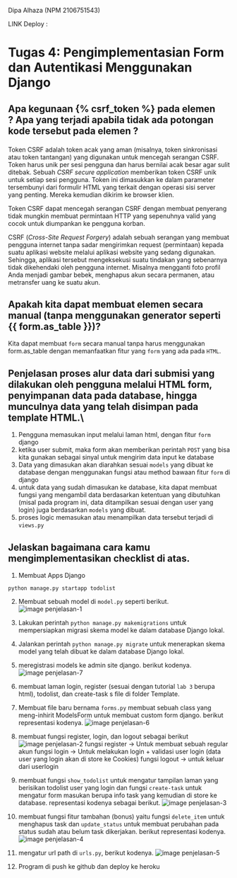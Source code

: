 Dipa Alhaza (NPM 2106751543)

LINK Deploy :

# Tugas 4: Pengimplementasian Form dan Autentikasi Menggunakan Django

## Apa kegunaan {% csrf_token %} pada elemen <form>? Apa yang terjadi apabila tidak ada potongan kode tersebut pada elemen <form>?
Token CSRF adalah token acak yang aman (misalnya, token sinkronisasi atau token tantangan) yang digunakan untuk mencegah serangan CSRF. Token harus unik per sesi pengguna dan harus bernilai acak besar agar sulit ditebak. Sebuah _CSRF secure application_ memberikan token CSRF unik untuk setiap sesi pengguna. Token ini dimasukkan ke dalam parameter tersembunyi dari formulir HTML yang terkait dengan operasi sisi server yang penting. Mereka kemudian dikirim ke browser klien.

Token CSRF dapat mencegah serangan CSRF dengan membuat penyerang tidak mungkin membuat permintaan HTTP yang sepenuhnya valid yang cocok untuk diumpankan ke pengguna korban.

CSRF (_Cross-Site Request Forgery_) adalah sebuah serangan yang membuat pengguna internet  tanpa sadar mengirimkan request (permintaan) kepada suatu aplikasi website melalui aplikasi website yang sedang digunakan. Sehingga, aplikasi tersebut mengeksekusi suatu tindakan yang sebenarnya tidak dikehendaki oleh pengguna internet. Misalnya mengganti foto profil Anda menjadi gambar bebek, menghapus akun secara permanen, atau metransfer uang ke suatu akun. 

## Apakah kita dapat membuat elemen <form> secara manual (tanpa menggunakan generator seperti {{ form.as_table }})? 

Kita dapat membuat `form` secara manual tanpa harus menggunakan form.as_table dengan memanfaatkan fitur yang `form` yang ada pada `HTML`.

##  Penjelasan proses alur data dari submisi yang dilakukan oleh pengguna melalui HTML form, penyimpanan data pada database, hingga munculnya data yang telah disimpan pada template HTML.\

1. Pengguna memasukan input melalui laman html, dengan fitur `form` django
2. ketika user submit, maka form akan memberikan perintah `POST` yang bisa kita gunakan sebagai sinyal untuk mengirim data input ke database
2. Data yang dimasukan akan diarahkan sesuai `models` yang dibuat ke database dengan menggunakan fungsi atau method bawaan fitur `form` di django
3. untuk data yang sudah dimasukan ke database, kita dapat membuat fungsi yang mengambil data berdasarkan ketentuan yang dibutuhkan (misal pada program ini, data ditampilkan sesuai dengan user yang login) juga berdasarkan `models` yang dibuat.
4. proses logic memasukan atau menampilkan data tersebut terjadi di `views.py`


## Jelaskan bagaimana cara kamu mengimplementasikan checklist di atas.

1. Membuat Apps Django
```shell
python manage.py startapp todolist
```
2. Membuat sebuah model di `model.py` seperti berikut.
![image penjelasan-1](photo/Penjelasan1.jpg)

3. Lakukan perintah `python manage.py makemigrations` untuk mempersiapkan migrasi skema model ke dalam database Django lokal.

4. Jalankan perintah `python manage.py migrate` untuk menerapkan skema model yang telah dibuat ke dalam database Django lokal.

5. meregistrasi models ke admin site django. berikut kodenya.
![image penjelasan-7](photo/Penjelasan7.jpg)

5. membuat laman login, register (sesuai dengan tutorial `lab 3` berupa html), todolist, dan create-task s file di folder Template.

6. Membuat file baru bernama `forms.py` membuat sebuah class yang meng-inhirit ModelsForm untuk membuat custom form django. berikut representasi kodenya.
![image penjelasan-6](photo/Penjelasan6.jpg)


7. membuat fungsi register, login, dan logout sebagai berikut
![image penjelasan-2](photo/Penjelasan2.jpg)
fungsi register -> Untuk membuat sebuah regular akun
fungsi login -> Untuk melakukan login + validasi user login (data user yang login akan di store ke Cookies)
fungsi logout -> untuk keluar dari userlogin


8. membuat fungsi `show_todolist` untuk mengatur tampilan laman yang berisikan todolist user yang login dan fungsi `create-task` untuk mengatur form masukan berupa info task yang kemudian di store ke database. representasi kodenya sebagai berikut.
![image penjelasan-3](photo/Penjelasan3.jpg)


9. membuat fungsi fitur tambahan (bonus) yaitu fungsi `delete_item` untuk menghapus task dan `update_status` untuk membuat perubahan pada status sudah atau belum task dikerjakan.
berikut representasi kodenya.
![image penjelasan-4](photo/Penjelasan4.jpg)


10. mengatur url path di `urls.py`, berikut kodenya.
![image penjelasan-5](photo/Penjelasan5.jpg)


11. Program di push ke github dan deploy ke heroku




